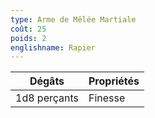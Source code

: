 ```yaml
---
type: Arme de Mêlée Martiale
coût: 25
poids: 2
englishname: Rapier
---
```


| Dégâts       | Propriétés |
| ------------ | ---------- |
| 1d8 perçants | Finesse    |
